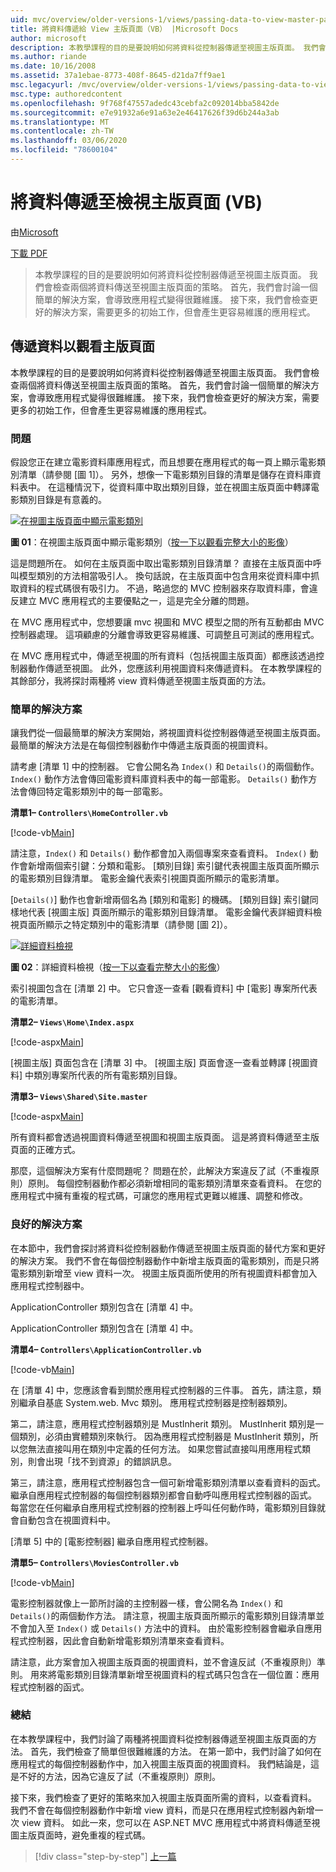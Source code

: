 ```yaml
---
uid: mvc/overview/older-versions-1/views/passing-data-to-view-master-pages-vb
title: 將資料傳遞給 View 主版頁面（VB） |Microsoft Docs
author: microsoft
description: 本教學課程的目的是要說明如何將資料從控制器傳遞至視圖主版頁面。 我們會檢查兩個將資料傳送到 view m 的策略 。
ms.author: riande
ms.date: 10/16/2008
ms.assetid: 37a1ebae-8773-408f-8645-d21da7ff9ae1
msc.legacyurl: /mvc/overview/older-versions-1/views/passing-data-to-view-master-pages-vb
msc.type: authoredcontent
ms.openlocfilehash: 9f768f47557adedc43cebfa2c092014bba5842de
ms.sourcegitcommit: e7e91932a6e91a63e2e46417626f39d6b244a3ab
ms.translationtype: MT
ms.contentlocale: zh-TW
ms.lasthandoff: 03/06/2020
ms.locfileid: "78600104"
---
```

# <a name="passing-data-to-view-master-pages-vb"></a>將資料傳遞至檢視主版頁面 (VB)

由[Microsoft](https://github.com/microsoft)

[下載 PDF](https://download.microsoft.com/download/e/f/3/ef3f2ff6-7424-48f7-bdaa-180ef64c3490/ASPNET_MVC_Tutorial_13_VB.pdf)

> 本教學課程的目的是要說明如何將資料從控制器傳遞至視圖主版頁面。 我們會檢查兩個將資料傳送至視圖主版頁面的策略。 首先，我們會討論一個簡單的解決方案，會導致應用程式變得很難維護。 接下來，我們會檢查更好的解決方案，需要更多的初始工作，但會產生更容易維護的應用程式。

## <a name="passing-data-to-view-master-pages"></a>傳遞資料以觀看主版頁面

本教學課程的目的是要說明如何將資料從控制器傳遞至視圖主版頁面。 我們會檢查兩個將資料傳送至視圖主版頁面的策略。 首先，我們會討論一個簡單的解決方案，會導致應用程式變得很難維護。 接下來，我們會檢查更好的解決方案，需要更多的初始工作，但會產生更容易維護的應用程式。

### <a name="the-problem"></a>問題

假設您正在建立電影資料庫應用程式，而且想要在應用程式的每一頁上顯示電影類別清單（請參閱 [圖 1]）。 另外，想像一下電影類別目錄的清單是儲存在資料庫資料表中。 在這種情況下，從資料庫中取出類別目錄，並在視圖主版頁面中轉譯電影類別目錄是有意義的。

[![在視圖主版頁面中顯示電影類別](passing-data-to-view-master-pages-vb/_static/image2.png)](passing-data-to-view-master-pages-vb/_static/image1.png)

**圖 01**：在視圖主版頁面中顯示電影類別（[按一下以觀看完整大小的影像](passing-data-to-view-master-pages-vb/_static/image3.png)）

這是問題所在。 如何在主版頁面中取出電影類別目錄清單？ 直接在主版頁面中呼叫模型類別的方法相當吸引人。 換句話說，在主版頁面中包含用來從資料庫中抓取資料的程式碼很有吸引力。 不過，略過您的 MVC 控制器來存取資料庫，會違反建立 MVC 應用程式的主要優點之一，這是完全分離的問題。

在 MVC 應用程式中，您想要讓 mvc 視圖和 MVC 模型之間的所有互動都由 MVC 控制器處理。 這項顧慮的分離會導致更容易維護、可調整且可測試的應用程式。

在 MVC 應用程式中，傳遞至視圖的所有資料（包括視圖主版頁面）都應該透過控制器動作傳遞至視圖。 此外，您應該利用視圖資料來傳遞資料。 在本教學課程的其餘部分，我將探討兩種將 view 資料傳遞至視圖主版頁面的方法。

### <a name="the-simple-solution"></a>簡單的解決方案

讓我們從一個最簡單的解決方案開始，將視圖資料從控制器傳遞至視圖主版頁面。 最簡單的解決方法是在每個控制器動作中傳遞主版頁面的視圖資料。

請考慮 [清單 1] 中的控制器。 它會公開名為 `Index()` 和 `Details()`的兩個動作。 `Index()` 動作方法會傳回電影資料庫資料表中的每一部電影。 `Details()` 動作方法會傳回特定電影類別中的每一部電影。

**清單1– `Controllers\HomeController.vb`**

[!code-vb[Main](passing-data-to-view-master-pages-vb/samples/sample1.vb)]

請注意，`Index()` 和 `Details()` 動作都會加入兩個專案來查看資料。 `Index()` 動作會新增兩個索引鍵：分類和電影。 [類別目錄] 索引鍵代表視圖主版頁面所顯示的電影類別目錄清單。 電影金鑰代表索引視圖頁面所顯示的電影清單。

[`Details()`] 動作也會新增兩個名為 [類別和電影] 的機碼。 [類別目錄] 索引鍵同樣地代表 [視圖主版] 頁面所顯示的電影類別目錄清單。 電影金鑰代表詳細資料檢視頁面所顯示之特定類別中的電影清單（請參閱 [圖 2]）。

[![詳細資料檢視](passing-data-to-view-master-pages-vb/_static/image5.png)](passing-data-to-view-master-pages-vb/_static/image4.png)

**圖 02**：詳細資料檢視（[按一下以查看完整大小的影像](passing-data-to-view-master-pages-vb/_static/image6.png)）

索引視圖包含在 [清單 2] 中。 它只會逐一查看 [觀看資料] 中 [電影] 專案所代表的電影清單。

**清單2– `Views\Home\Index.aspx`**

[!code-aspx[Main](passing-data-to-view-master-pages-vb/samples/sample2.aspx)]

[視圖主版] 頁面包含在 [清單 3] 中。 [視圖主版] 頁面會逐一查看並轉譯 [視圖資料] 中類別專案所代表的所有電影類別目錄。

**清單3– `Views\Shared\Site.master`**

[!code-aspx[Main](passing-data-to-view-master-pages-vb/samples/sample3.aspx)]

所有資料都會透過視圖資料傳遞至視圖和視圖主版頁面。 這是將資料傳遞至主版頁面的正確方式。

那麼，這個解決方案有什麼問題呢？ 問題在於，此解決方案違反了試（不重複原則）原則。 每個控制器動作都必須新增相同的電影類別清單來查看資料。 在您的應用程式中擁有重複的程式碼，可讓您的應用程式更難以維護、調整和修改。

### <a name="the-good-solution"></a>良好的解決方案

在本節中，我們會探討將資料從控制器動作傳遞至視圖主版頁面的替代方案和更好的解決方案。 我們不會在每個控制器動作中新增主版頁面的電影類別，而是只將電影類別新增至 view 資料一次。 視圖主版頁面所使用的所有視圖資料都會加入應用程式控制器中。

ApplicationController 類別包含在 [清單 4] 中。

ApplicationController 類別包含在 [清單 4] 中。

**清單4– `Controllers\ApplicationController.vb`**

[!code-vb[Main](passing-data-to-view-master-pages-vb/samples/sample4.vb)]

在 [清單 4] 中，您應該會看到關於應用程式控制器的三件事。 首先，請注意，類別繼承自基底 System.web. Mvc 類別。 應用程式控制器是控制器類別。

第二，請注意，應用程式控制器類別是 MustInherit 類別。 MustInherit 類別是一個類別，必須由實體類別來執行。 因為應用程式控制器是 MustInherit 類別，所以您無法直接叫用在類別中定義的任何方法。 如果您嘗試直接叫用應用程式類別，則會出現「找不到資源」的錯誤訊息。

第三，請注意，應用程式控制器包含一個可新增電影類別清單以查看資料的函式。 繼承自應用程式控制器的每個控制器類別都會自動呼叫應用程式控制器的函式。 每當您在任何繼承自應用程式控制器的控制器上呼叫任何動作時，電影類別目錄就會自動包含在視圖資料中。

[清單 5] 中的 [電影控制器] 繼承自應用程式控制器。

**清單5– `Controllers\MoviesController.vb`**

[!code-vb[Main](passing-data-to-view-master-pages-vb/samples/sample5.vb)]

電影控制器就像上一節所討論的主控制器一樣，會公開名為 `Index()` 和 `Details()`的兩個動作方法。 請注意，視圖主版頁面所顯示的電影類別目錄清單並不會加入至 `Index()` 或 `Details()` 方法中的資料。 由於電影控制器會繼承自應用程式控制器，因此會自動新增電影類別清單來查看資料。

請注意，此方案會加入視圖主版頁面的視圖資料，並不會違反試（不重複原則）準則。 用來將電影類別目錄清單新增至視圖資料的程式碼只包含在一個位置：應用程式控制器的函式。

### <a name="summary"></a>總結

在本教學課程中，我們討論了兩種將視圖資料從控制器傳遞至視圖主版頁面的方法。 首先，我們檢查了簡單但很難維護的方法。 在第一節中，我們討論了如何在應用程式的每個控制器動作中，加入視圖主版頁面的視圖資料。 我們結論是，這是不好的方法，因為它違反了試（不重複原則）原則。

接下來，我們檢查了更好的策略來加入視圖主版頁面所需的資料，以查看資料。 我們不會在每個控制器動作中新增 view 資料，而是只在應用程式控制器內新增一次 view 資料。 如此一來，您可以在 ASP.NET MVC 應用程式中將資料傳遞至視圖主版頁面時，避免重複的程式碼。

> [!div class="step-by-step"]
> [上一篇](creating-page-layouts-with-view-master-pages-vb.md)
